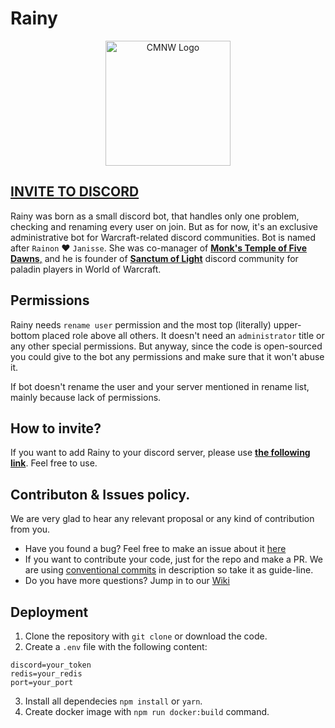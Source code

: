 # Rainy

<p align="center">
  <img src="https://i.imgur.com/OZqzhli.png" width="200" alt="CMNW Logo" />
</p>

## [INVITE TO DISCORD](https://discord.com/oauth2/authorize?client_id=760782052986978335&scope=bot)

Rainy was born as a small discord bot, that handles only one problem, checking and renaming every user on join. But as for now, it's an exclusive administrative bot for Warcraft-related discord communities. Bot is named after `Rainon` ❤️ `Janisse`. She was co-manager of [**Monk's Temple of Five Dawns**,](https://discord.com/invite/fYSNb5U) and he is founder of [**Sanctum of Light**](https://discord.com/invite/sanctumoflight) discord community for paladin players in World of Warcraft.

## Permissions

Rainy needs `rename user` permission and the most top (literally) upper-bottom placed role above all others. It doesn't need an `administrator` title or any other special permissions. But anyway, since the code is open-sourced you could give to the bot any permissions and make sure that it won't abuse it.

If bot doesn't rename the user and your server mentioned in rename list, mainly because lack of permissions.


## How to invite?

If you want to add Rainy to your discord server, please use **[the following link](https://discord.com/oauth2/authorize?client_id=760782052986978335&scope=bot)**. Feel free to use.


## Contributon & Issues policy.

We are very glad to hear any relevant proposal or any kind of contribution from you. 

 - Have you found a bug? Feel free to make an issue about it [here](https://github.com/AlexZeDim/rainy/issues)
 - If you want to contribute your code, just for the repo and make a PR. We are using [conventional commits](https://www.conventionalcommits.org/en/v1.0.0/) in description so take it as guide-line.
 - Do you have more questions? Jump in to our [Wiki](https://github.com/AlexZeDim/rainy/wiki/)



## Deployment

1. Clone the repository with `git clone` or download the code.
2. Create a `.env` file with the following content:

```
discord=your_token
redis=your_redis
port=your_port
```
3. Install all dependecies `npm install` or `yarn`.
4. Create docker image with `npm run docker:build` command.

